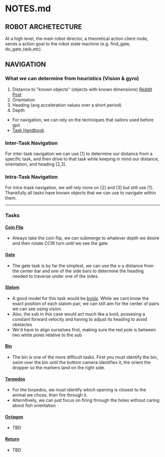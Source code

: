 # NOTES.md


## ROBOT ARCHETECTURE
At a high level, the main robot director, a theoretical action client node, sends a action goal to the robot state machine (e.g. find_gate, do_gate_task,etc).

<!-- This goal is internalized and acted upon. If the task requires movement, the navigator node can take the destination point and plot a course to that point. This can be done a variety of ways, one of the most promising methods is to create a 3d map of the course, overlay a graph onto this map, and prune any verticies that collide with obsticals on the map. Transversing this map could then be done via A*, Dijkstra's or other graph transversal algorithms. -->

<!-- This method doesnt really work as the only method we have of determining absolute positon is IMU data from the BNO055, unfortunatly, this data is very innacurate for linear acceleration, and so we might have to instead rely on heuristics . -->





## NAVIGATION 

### What we can determine from heuristics (Vision & gyro)
1. Distance to "known objects" (objects with known dimensions) [Reddit Post](https://www.reddit.com/r/computervision/comments/1ciot5j/is_it_possible_to_calculate_the_distance_of_an/)
2. Orientation
3. Heading (avg acceleration values over a short period)
4. Depth
- For navigation, we can rely on the techniques that sailors used before gps 
- [Task Handbook](https://robonation.gitbook.io/robosub-resources/section-3-autonomy-challenge/3.2-task-descriptions)

### Inter-Task Navigation
For inter-task navigation we can use [1] to determine our distance from a specific task, and then drive to that task while keeping in mind our distance, orientation, and heading [2,3].

### Intra-Task Navigation
For intra-trask navigation, we will rely more on [2] and [3] but still use [1]. Thankfully all tasks have known objects that we can use to navigate within them.


---
### Tasks

#### [Coin Flip](https://robonation.gitbook.io/robosub-resources/section-3-autonomy-challenge/3.2-task-descriptions#id-3.2.1-heading-out-coin-flip)

- Always take the coin flip, we can submerge to whatever depth we desire and then rotate CCW turn until we see the gate.

#### [Gate](https://robonation.gitbook.io/robosub-resources/section-3-autonomy-challenge/3.2-task-descriptions#id-3.2.2-task-1-collecting-data-gate)

- The gate task is by far the simplest, we can use the x-y distance from the center bar and one of the side bars to determine the heading needed to traverse under one of the sides.

#### [Slalom](https://robonation.gitbook.io/robosub-resources/section-3-autonomy-challenge/3.2-task-descriptions#id-3.2.3-task-2-navigate-the-channel-slalom)

- A good model for this task would be [boids](https://en.wikipedia.org/wiki/Boids). While we cant know the exact position of each slalom pair, we can still aim for the center of pairs we can see using vision. 
- Also, the sub in this case would act much like a boid, possesing a constant forward velocity and having to adjust its heading to avoid obstacles
- We'd have to align ourselves first, making sure the red pole is between two white poles relative to the sub

#### [Bin](https://robonation.gitbook.io/robosub-resources/section-3-autonomy-challenge/3.2-task-descriptions#id-3.2.4-task-3-drop-a-bruvs-bin)

- The bin is one of the more difficult tasks. First you must identify the bin, swim over the bin until the bottom camera identifies it, the orient the dropper so the markers land on the right side. 

#### [Torpedos](https://robonation.gitbook.io/robosub-resources/section-3-autonomy-challenge/3.2-task-descriptions#id-3.2.5-task-4-tagging-torpedoes)

- For the torpedos, we must identify which opening is closest to the animal we chose, then fire through it.
- Alternitively, we can just focus on firing through the holes without caring about fish orientation


#### [Octagon](https://robonation.gitbook.io/robosub-resources/section-3-autonomy-challenge/3.2-task-descriptions#id-3.2.6-task-5-ocean-cleanup-octagon)

- TBD


#### [Return](https://robonation.gitbook.io/robosub-resources/section-3-autonomy-challenge/3.2-task-descriptions#id-3.2.7-task-6-return-home)

- TBD





